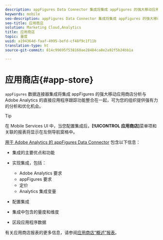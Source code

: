 ```yaml
---
description: appFigures Data Connector 集成将集成 appFigures 的强大移动应用商店分析与 Adobe Analytics 的直接应用程序跟踪功能整合在一起，为您的组织提供了强有力的分析和优化机会。
keywords: mobile
seo-description: appFigures Data Connector 集成将集成 appFigures 的强大移动应用商店分析与 Adobe Analytics 的直接应用程序跟踪功能整合在一起，为您的组织提供了强有力的分析和优化机会。
seo-title: 应用商店
solution: Marketing Cloud,Analytics
title: 应用商店
topic: 量度
uuid: a194364d-faaf-4995-befd-cf48f9c1f11b
translation-type: ht
source-git-commit: 814c99695f538160ae28484ca8e2a92f5b24bb1a

---
```



# 应用商店{#app-store}

`appFigures` 数据连接器集成将集成 appFigures 的强大移动应用商店分析与 Adobe Analytics 的直接应用程序跟踪功能整合在一起，可为您的组织提供强有力的分析和优化机会。

>[!TIP]
>
>在 Mobile Services UI 中，当您配置集成后，**[!UICONTROL 应用商店]**&#x200B;菜单项和关联的报表将显示在左侧导航窗格中。

[用于 Adobe Analytics 的 appFigures Data Connector](https://marketing.adobe.com/resources/help/zh_CN/connectors/appfigures/) 包含以下信息：
<!--REKHA: no idea where this guide lives-->

* 集成的主要优点和功能
* 实现集成，包括：

   * Adobe Analytics 要求
   * appFigures 要求
   * 定价
   * Analytics 集成变量

* 配置集成
* 集成中包含的量度和维度
* 区段应用程序数据

有关应用商店报表的更多信息，请参阅[应用商店“概述”报表](/help/using/usage/c-app-store-store-performance.md)。
